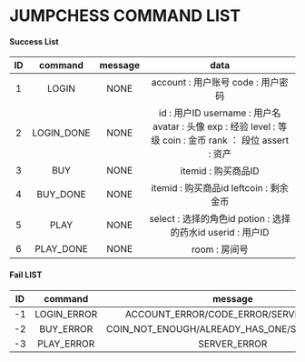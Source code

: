 # JUMPCHESS	COMMAND LIST

#### Success List

|  ID  |  command   | message |                             data                             |
| :--: | :--------: | :-----: | :----------------------------------------------------------: |
|  1   |   LOGIN    |  NONE   |            account : 用户账号    code : 用户密码             |
|  2   | LOGIN_DONE |  NONE   | id : 用户ID    username : 用户名    avatar : 头像    exp : 经验    level : 等级    coin : 金币    rank ： 段位    assert : 资产 |
|  3   |    BUY     |  NONE   |                     itemid : 购买商品ID                      |
|  4   |  BUY_DONE  |  NONE   |          itemid : 购买商品id    leftcoin : 剩余金币          |
|  5   |    PLAY    |  NONE   | select : 选择的角色id    potion : 选择的药水id    userid : 用户ID |
|  6   | PLAY_DONE  |  NONE   |                        room : 房间号                         |

#### Fail LIST

|  ID  |   command   |                   message                    | data |
| :--: | :---------: | :------------------------------------------: | :--: |
|  -1  | LOGIN_ERROR |    ACCOUNT_ERROR/CODE_ERROR/SERVER_ERROR     | NONE |
|  -2  |  BUY_ERROR  | COIN_NOT_ENOUGH/ALREADY_HAS_ONE/SERVER_ERROR | NONE |
|  -3  | PLAY_ERROR  |                 SERVER_ERROR                 | NONE |

